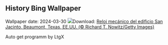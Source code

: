 ## History Bing Wallpaper
Wallpaper date: 2024-03-30
![](https://www.bing.com/th?id=OHR.BeaumontClock_ES-ES6311174961_UHD.jpg&w=1000)Download: [Reloj mecánico del edificio San Jacinto, Beaumont, Texas, EE.UU. (© Richard T. Nowitz/Getty Images)](https://www.bing.com/th?id=OHR.BeaumontClock_ES-ES6311174961_UHD.jpg)

Auto get programm by LtgX
